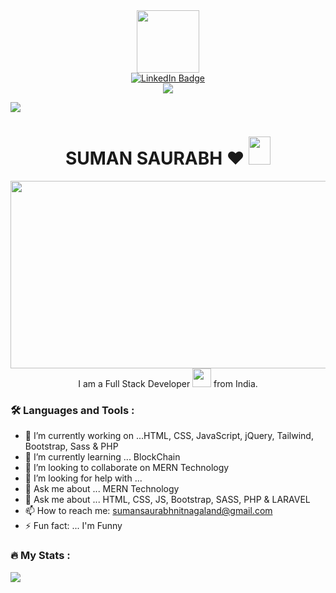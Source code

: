                                                            

<div id="header" align="center">
  <img src="https://media.giphy.com/media/M9gbBd9nbDrOTu1Mqx/giphy.gif" width="100"/>
</div>

<div id="badges" align="center">
  <a href="https://www.linkedin.com/in/suman-saurabh-3b30381b8//">
    <img src="https://img.shields.io/badge/LinkedIn-blue?style=for-the-badge&logo=linkedin&logoColor=white" alt="LinkedIn Badge"/>
  </a>
 
  <br>
  <img  src="https://komarev.com/ghpvc/?username=saurabh1383&style=flat-square&color=blue"  >
</div>

![](https://komarev.com/ghpvc/?harshvardhan2804&color=green)

<h1 align="center" >
  SUMAN SAURABH ❤️
  <img src="https://media.giphy.com/media/hvRJCLFzcasrR4ia7z/giphy.gif" width="35px" height="45px">
</h1>

<div align="center">
  <img src="https://media.giphy.com/media/dWesBcTLavkZuG35MI/giphy.gif" width="600" height="300"/>
</div>

<div align="center">
  I am a Full Stack Developer <img src="https://media.giphy.com/media/WUlplcMpOCEmTGBtBW/giphy.gif" width="30"> from India.
</div>

### :hammer_and_wrench: Languages and Tools :

- 🔭 I’m currently working on ...HTML, CSS, JavaScript, jQuery, Tailwind, Bootstrap, Sass & PHP
- 🌱 I’m currently learning ... BlockChain
- 👯 I’m looking to collaborate on MERN Technology
- 🤔 I’m looking for help with ...
- 💬 Ask me about ... MERN Technology
- 💬 Ask me about ... HTML, CSS, JS, Bootstrap, SASS, PHP & LARAVEL
- 📫 How to reach me: sumansaurabhnitnagaland@gmail.com
- ⚡ Fun fact: ... I'm Funny


### :fire: My Stats :

<img src = "https://github-readme-stats.vercel.app/api?username=saurabh1383&&show_icons=true&title_color=ffffff&icon_color=bb2acf&text_color=daf7dc&bg_color=151515">








